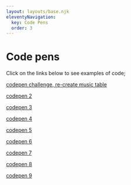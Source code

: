 ```yaml
---
layout: layouts/base.njk
eleventyNavigation:
  key: Code Pens
  order: 3
---
```

# Code pens

Click on the links below to see examples of code;

<a href="https://codepen.io/AnnaBiondo/pen/eYjLdKP"> codepen challenge, re-create music table</a>

<a href="https://codepen.io/AnnaBiondo/pen/eYjopRj">codepen 2</a>

<a href="https://codepen.io/AnnaBiondo/details/QWVqPmB">codepen 3</a>

<a href="https://codepen.io/AnnaBiondo/pen/LYJdPwb">codepen 4</a>

<a href="https://codepen.io/AnnaBiondo/pen/vYzzvEy">codepen 5</a>

<a href="https://codepen.io/AnnaBiondo/pen/XWPyqgO">codepen 6</a>

<a href="https://codepen.io/AnnaBiondo/pen/WNgmoNE">codepen 7</a>

<a href="https://codepen.io/AnnaBiondo/pen/mdGYpGa">codepen 8</a>

<a href="https://codepen.io/AnnaBiondo/pen/NWLQzjW">codepen 9</a>


